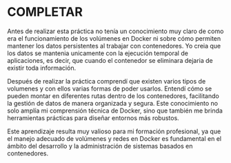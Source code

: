 # COMPLETAR  
Antes de realizar esta práctica no tenía un conocimiento muy claro de como era el funcionamiento de los volúmenes en Docker ni sobre cómo permiten mantener los datos persistentes al trabajar con contenedores. Yo creia que los datos se mantenia unicamente con la ejecución temporal de aplicaciones, es decir, que cuando el contenedor se eliminara dejaria de existir toda información.

Después de realizar la práctica comprendí que existen varios tipos de volumenes y con ellos varias formas de poder usarlos. Entendí cómo se pueden montar en diferentes rutas dentro de los contenedores, facilitando la gestión de datos de manera organizada y segura. Este conocimiento no solo amplía mi comprensión técnica de Docker, sino que también me brinda herramientas prácticas para diseñar entornos más robustos.

Este aprendizaje resulta muy valioso para mi formación profesional, ya que el manejo adecuado de volúmenes y redes en Docker es fundamental en el ámbito del desarrollo y la administración de sistemas basados en contenedores.
